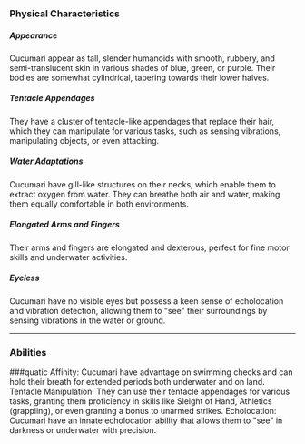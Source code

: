 ### Physical Characteristics

##### Appearance
Cucumari appear as tall, slender humanoids with smooth, rubbery, and semi-translucent skin in various shades of blue, green, or purple. Their bodies are somewhat cylindrical, tapering towards their lower halves.
##### Tentacle Appendages
They have a cluster of tentacle-like appendages that replace their hair, which they can manipulate for various tasks, such as sensing vibrations, manipulating objects, or even attacking.
##### Water Adaptations
Cucumari have gill-like structures on their necks, which enable them to extract oxygen from water. They can breathe both air and water, making them equally comfortable in both environments.

##### Elongated Arms and Fingers
Their arms and fingers are elongated and dexterous, perfect for fine motor skills and underwater activities.

##### Eyeless
Cucumari have no visible eyes but possess a keen sense of echolocation and vibration detection, allowing them to "see" their surroundings by sensing vibrations in the water or ground.

---
### Abilities

###quatic Affinity: Cucumari have advantage on swimming checks and can hold their breath for extended periods both underwater and on land.
    Tentacle Manipulation: They can use their tentacle appendages for various tasks, granting them proficiency in skills like Sleight of Hand, Athletics (grappling), or even granting a bonus to unarmed strikes.
    Echolocation: Cucumari have an innate echolocation ability that allows them to "see" in darkness or underwater with precision.